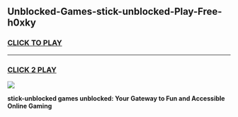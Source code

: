 
## Unblocked-Games-stick-unblocked-Play-Free-h0xky
<h3>
<a href="https://premium76.site?title=stick-unblocked&ref=12A">CLICK TO PLAY</a></h3>
<hr>

<h3>
<a href="https://premium76.site?title=stick-unblocked&ref=12A">CLICK 2 PLAY</a>
  
</h3>

<a href="https://premium76.site?title=stick-unblocked&ref=12A"><img src="https://clearcache.store/games.png"></a>


**stick-unblocked games unblocked: Your Gateway to Fun and Accessible Online Gaming**
